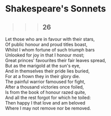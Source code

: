 
# Shakespeare's Sonnets
> > > ## 26

Let those who are in favour with their stars,  
Of public honour and proud titles boast,  
Whilst I whom fortune of such triumph bars  
Unlooked for joy in that I honour most;  
Great princes' favourites their fair leaves spread,  
But as the marigold at the sun's eye,  
And in themselves their pride lies buried,  
For at a frown they in their glory die.  
The painful warrior famoused for fight,  
After a thousand victories once foiled,  
Is from the book of honour razed quite,  
And all the rest forgot for which he toiled:  
Then happy I that love and am beloved  
Where I may not remove nor be removed.  


